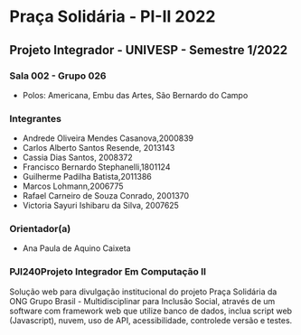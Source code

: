 # Praça Solidária - PI-II 2022
## Projeto Integrador - UNIVESP - Semestre 1/2022

### Sala 002 - Grupo 026
- Polos: Americana, Embu das Artes, São Bernardo do Campo

### Integrantes
- Andrede Oliveira Mendes Casanova,2000839
- Carlos Alberto Santos Resende, 2013143
- Cassia Dias Santos, 2008372
- Francisco Bernardo Stephanelli,1801124
- Guilherme Padilha Batista,2011386
- Marcos Lohmann,2006775
- Rafael Carneiro de Souza Conrado, 2001370
- Victoria Sayuri Ishibaru da Silva, 2007625

### Orientador(a)
- Ana Paula de Aquino Caixeta

### PJI240Projeto Integrador Em Computação II

Solução web para divulgação institucional do projeto Praça Solidária da ONG Grupo Brasil - Multidisciplinar para Inclusão Social, através de um software com framework web que utilize banco de dados, inclua script web (Javascript), nuvem, uso de API, acessibilidade, controlede versão e testes.

